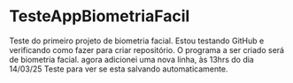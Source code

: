 # TesteAppBiometriaFacil
Teste do primeiro projeto de biometria facial.
Estou testando GitHub e verificando como fazer para criar repositório.
O programa a ser criado será de biometria facial.
agora adicionei uma nova linha, às 13hrs do dia 14/03/25
Teste para ver se esta salvando automaticamente.